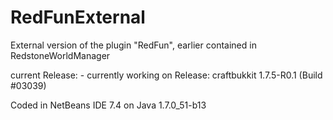 RedFunExternal
==============

External version of the plugin "RedFun", earlier contained in RedstoneWorldManager


current Release:                -
currently working on Release:   craftbukkit 1.7.5-R0.1 (Build #03039)

Coded in NetBeans IDE 7.4 on Java 1.7.0_51-b13
